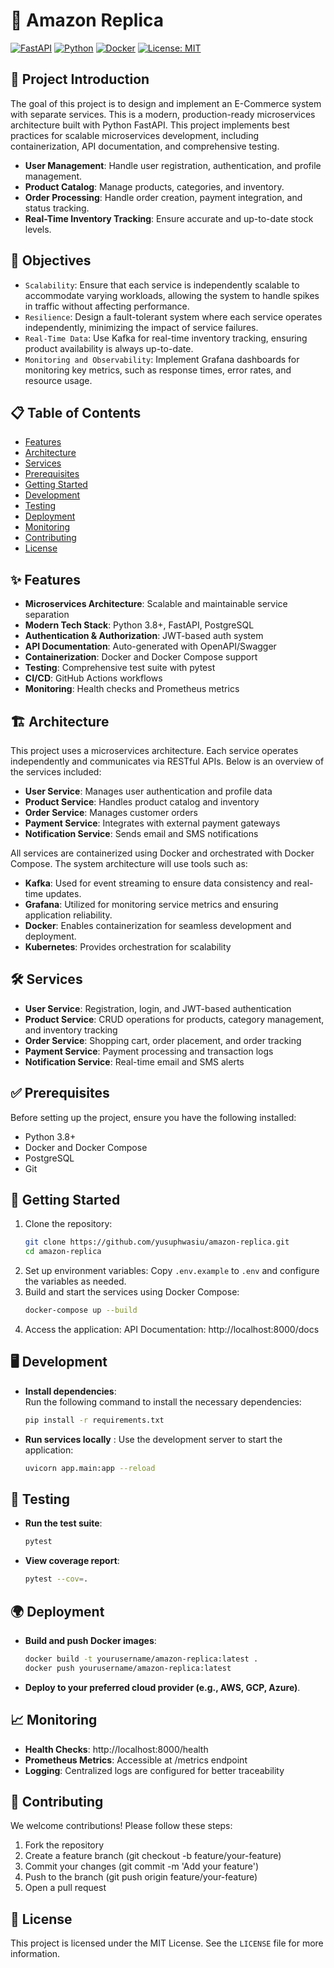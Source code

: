 # 🚀 Amazon Replica

[![FastAPI](https://img.shields.io/badge/FastAPI-005571?style=for-the-badge&logo=fastapi)](https://fastapi.tiangolo.com/)
[![Python](https://img.shields.io/badge/Python-3.8+-3776AB?style=for-the-badge&logo=python&logoColor=white)](https://www.python.org/)
[![Docker](https://img.shields.io/badge/Docker-2496ED?style=for-the-badge&logo=docker&logoColor=white)](https://www.docker.com/)
[![License: MIT](https://img.shields.io/badge/License-MIT-yellow.svg?style=for-the-badge)](https://opensource.org/licenses/MIT)

## 🎯 Project Introduction

The goal of this project is to design and implement an E-Commerce system with separate services. This is a modern, production-ready microservices architecture built with Python FastAPI. This project implements best practices for scalable microservices development, including containerization, API documentation, and comprehensive testing.

- **User Management**: Handle user registration, authentication, and profile management.
- **Product Catalog**: Manage products, categories, and inventory.
- **Order Processing**: Handle order creation, payment integration, and status tracking.
- **Real-Time Inventory Tracking**: Ensure accurate and up-to-date stock levels.

## 🎯 Objectives

- `Scalability`: Ensure that each service is independently scalable to accommodate varying workloads, allowing the system to handle spikes in traffic without affecting performance.
- `Resilience`: Design a fault-tolerant system where each service operates independently, minimizing the impact of service failures.
- `Real-Time Data`: Use Kafka for real-time inventory tracking, ensuring product availability is always up-to-date.
- `Monitoring and Observability`: Implement Grafana dashboards for monitoring key metrics, such as response times, error rates, and resource usage.


## 📋 Table of Contents
- [Features](#-features)
- [Architecture](#-architecture)
- [Services](#-services)
- [Prerequisites](#-prerequisites)
- [Getting Started](#-getting-started)
- [Development](#-development)
- [Testing](#-testing)
- [Deployment](#-deployment)
- [Monitoring](#-monitoring)
- [Contributing](#-contributing)
- [License](#-license)

## ✨ Features

- **Microservices Architecture**: Scalable and maintainable service separation
- **Modern Tech Stack**: Python 3.8+, FastAPI, PostgreSQL
- **Authentication & Authorization**: JWT-based auth system
- **API Documentation**: Auto-generated with OpenAPI/Swagger
- **Containerization**: Docker and Docker Compose support
- **Testing**: Comprehensive test suite with pytest
- **CI/CD**: GitHub Actions workflows
- **Monitoring**: Health checks and Prometheus metrics

## 🏗️ Architecture

This project uses a microservices architecture. Each service operates independently and communicates via RESTful APIs. Below is an overview of the services included:

- **User Service**: Manages user authentication and profile data
- **Product Service**: Handles product catalog and inventory
- **Order Service**: Manages customer orders
- **Payment Service**: Integrates with external payment gateways
- **Notification Service**: Sends email and SMS notifications

All services are containerized using Docker and orchestrated with Docker Compose. The system architecture will use tools such as:

- **Kafka**: Used for event streaming to ensure data consistency and real-time updates.
- **Grafana**: Utilized for monitoring service metrics and ensuring application reliability.
- **Docker**: Enables containerization for seamless development and deployment.
- **Kubernetes**: Provides orchestration for scalability

## 🛠️ Services

- **User Service**: Registration, login, and JWT-based authentication
- **Product Service**: CRUD operations for products, category management, and inventory tracking
- **Order Service**: Shopping cart, order placement, and order tracking
- **Payment Service**: Payment processing and transaction logs
- **Notification Service**: Real-time email and SMS alerts

## ✅ Prerequisites

Before setting up the project, ensure you have the following installed:

- Python 3.8+
- Docker and Docker Compose
- PostgreSQL
- Git

## 🚀 Getting Started

1. Clone the repository:
   ```bash
   git clone https://github.com/yusuphwasiu/amazon-replica.git
   cd amazon-replica
   ```
2. Set up environment variables: 
    Copy `.env.example` to `.env` and configure the variables as needed.
3. Build and start the services using Docker Compose:
    ```bash
    docker-compose up --build
    ```
4. Access the application:
    API Documentation: http://localhost:8000/docs

## 🖥️ Development

- **Install dependencies**:  
  Run the following command to install the necessary dependencies:
  ```bash
  pip install -r requirements.txt
  ```
- **Run services locally** :
  Use the development server to start the application:
  ```bash
  uvicorn app.main:app --reload
  ```

## 🧪 Testing
- **Run the test suite**:
  ```bash
  pytest
  ```
- **View coverage report**:
  ```bash
  pytest --cov=.
  ```

## 🌍 Deployment

- **Build and push Docker images**:
  ```bash
  docker build -t yourusername/amazon-replica:latest .
  docker push yourusername/amazon-replica:latest
  ```

- **Deploy to your preferred cloud provider (e.g., AWS, GCP, Azure)**.

## 📈 Monitoring

- **Health Checks**: http://localhost:8000/health
- **Prometheus Metrics**: Accessible at /metrics endpoint
- **Logging**: Centralized logs are configured for better traceability

## 🤝 Contributing
We welcome contributions! Please follow these steps:

1. Fork the repository
2. Create a feature branch (git checkout -b feature/your-feature)
3. Commit your changes (git commit -m 'Add your feature')
4. Push to the branch (git push origin feature/your-feature)
5. Open a pull request

## 📜 License
This project is licensed under the MIT License. See the `LICENSE` file for more information.

